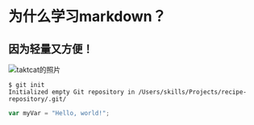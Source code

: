# 为什么学习markdown？
## 因为轻量又方便！
![taktcat的照片](https://octodex.github.com/images/yaktocat.png)
```
$ git init
Initialized empty Git repository in /Users/skills/Projects/recipe-repository/.git/
```
``` javascript
var myVar = "Hello, world!";
```
